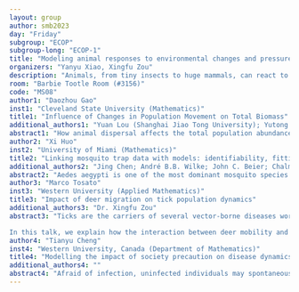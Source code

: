 ```yaml
---
layout: group
author: smb2023
day: "Friday"
subgroup: "ECOP"
subgroup-long: "ECOP-1"
title: "Modeling animal responses to environmental changes and pressures"
organizers: "Yanyu Xiao, Xingfu Zou"
description: "Animals, from tiny insects to huge mammals, can react to environmental changes and pressures, such as climate changes, habitat fragmentations and introductions of new predators. Behavioral responses refer to how animals cope with changes in their environments. Animals may respond to environmental stimuli through behaviors that include hibernation, migration, defense, and courtship. We are interested in the modeling work on this topic by mathematical models and examine the potential risk of population extinction, dispersals of invaders and outbreaks of animal related diseases."
room: "Barbie Tootle Room (#3156)"
code: "MS08"
author1: "Daozhou Gao"
inst1: "Cleveland State University (Mathematics)"
title1: "Influence of Changes in Population Movement on Total Biomass"
additional_authors1: "Yuan Lou (Shanghai Jiao Tong University); Yutong Zhang (Shanghai Normal University)."
abstract1: "How animal dispersal affects the total population abundance and its distribution in a heterogeneous environment is a fundamental question in spatial ecology. In this talk, based on a multi-patch logistic model with asymmetrical migration, we study the dependence of the global and local biomass on the dispersal intensity and dispersal asymmetry. In particular, the total biomass over two patches is either constant, or strictly decreasing, or strictly increasing, or initially strictly increasing then strictly decreasing with respect to dispersal rate. On the other hand, we develop a novel population model with both migration and visitation and show that the presence of visitation can substantially change the influence of population migration on population abundance. This is a joint work with Yuan Lou and Yutong Zhang."
author2: "Xi Huo"
inst2: "University of Miami (Mathematics)"
title2: "Linking mosquito trap data with models: identifiability, fitting, and applications"
additional_authors2: "Jing Chen; André B.B. Wilke; John C. Beier; Chalmers Vasquez; William Petrie; Robert Stephen Cantrell; Chris Cosner; Shigui Ruan"
abstract2: "Aedes aegypti is one of the most dominant mosquito species in the urban areas of Miami-Dade County, Florida, and is responsible for the local arbovirus transmissions. Since August 2016, mosquito traps have been placed throughout the county to improve surveillance and guide mosquito control and arbovirus outbreak response. In this talk, I will show how we incorporate local entomological and temperature data in an ODE model, investigate the parameter identifiability, and fit the model to mosquito trap data from 2017 to 2019. The well-calibrated model can help us compare the Ae. aegypti population, evaluate the impact of rainfall intensity in different urban built environments, and assess the effectiveness of vector control strategies in Miami-Dade County."
author3: "Marco Tosato"
inst3: "Western University (Applied Mathematics)"
title3: "Impact of deer migration on tick population dynamics"
additional_authors3: "Dr. Xingfu Zou"
abstract3: "Ticks are the carriers of several vector-borne diseases worldwide. In the past few decades, they have been spreading northward across Canada and have reached areas that were originally tick-free.

In this talk, we explain how the interaction between deer mobility and tick population might have played a relevant role in this. In particular, we show using a coupled system of ordinary and delay differential equations in a two-patch environment how deer migration affects tick population dynamics and may modify their suitability for specific patches."
author4: "Tianyu Cheng"
inst4: "Western University, Canada (Department of Mathematics)"
title4: "Modelling the impact of society precaution on disease dynamics and its evolution"
additional_authors4: ""
abstract4: "Afraid of infection, uninfected individuals may spontaneously protect themselves against infectors in varying degrees, depending on the severity of epidemics. As a result of adopting non-pharmaceutical inventions, people almost exhibit a uniform protection level without individual differences. We introduce a mathematical model formulated by differential equations to describe the severity of epidemics and group-precaution levels relying on the severity level during the epidemics. Our model describes that the group-precaution level mainly affects the severity of epidemics by directly adjusting the number of practically susceptible; In turn, the severity change of epidemics leads to the evolution of the group-precaution level. Mathematical analysis shows that when basic reproduction number is larger than 1, the endemic equilibrium exists and is subjective to a critical parameter that combines the initial protection level and the initial number of the infectious class. Considering the time lag in responding to the severity change of epidemics, we further extend our model, which is a system of delay differential equations. We figure out the condition that Hopf bifurcations occur by theoretical and numerical techniques."
---
```

